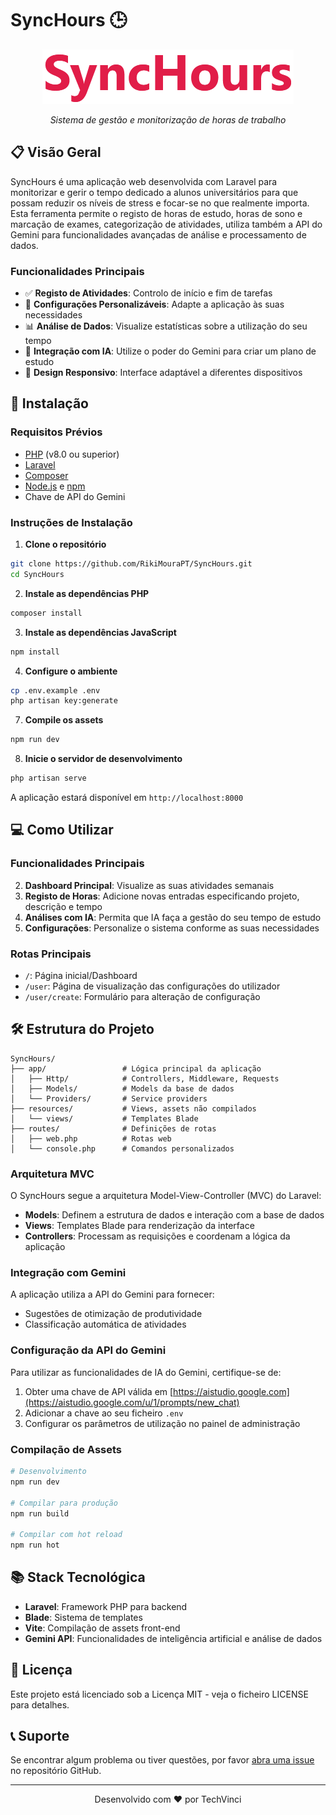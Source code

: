 # SyncHours 🕒

<div align="center">
  <img src="/public/assets/logo.png" alt="SyncHours Logo">
  <br>
  <p><i>Sistema de gestão e monitorização de horas de trabalho</i></p>
</div>

## 📋 Visão Geral

SyncHours é uma aplicação web desenvolvida com Laravel para monitorizar e gerir o tempo dedicado a alunos universitários para que possam reduzir os níveis de stress e focar-se no que realmente importa. Esta ferramenta permite o registo de horas de estudo, horas de sono e marcação de exames, categorização de atividades, utiliza também a API do Gemini para funcionalidades avançadas de análise e processamento de dados.

### Funcionalidades Principais

- ✅ **Registo de Atividades**: Controlo de início e fim de tarefas
- 🔄 **Configurações Personalizáveis**: Adapte a aplicação às suas necessidades
- 📊 **Análise de Dados**: Visualize estatísticas sobre a utilização do seu tempo
- 🤖 **Integração com IA**: Utilize o poder do Gemini para criar um plano de estudo
- 📱 **Design Responsivo**: Interface adaptável a diferentes dispositivos

## 🚀 Instalação

### Requisitos Prévios

- [PHP](https://www.php.net/) (v8.0 ou superior)
- [Laravel](https://laravel.com/docs/12.x)
- [Composer](https://getcomposer.org/)
- [Node.js](https://nodejs.org/) e [npm](https://www.npmjs.com/)
- Chave de API do Gemini

### Instruções de Instalação

1. **Clone o repositório**

```bash
git clone https://github.com/RikiMouraPT/SyncHours.git
cd SyncHours
```

2. **Instale as dependências PHP**

```bash
composer install
```

3. **Instale as dependências JavaScript**

```bash
npm install
```

4. **Configure o ambiente**

```bash
cp .env.example .env
php artisan key:generate
```

7. **Compile os assets**

```bash
npm run dev
```

8. **Inicie o servidor de desenvolvimento**

```bash
php artisan serve
```

A aplicação estará disponível em `http://localhost:8000`

## 💻 Como Utilizar

### Funcionalidades Principais

2. **Dashboard Principal**: Visualize as suas atividades semanais
3. **Registo de Horas**: Adicione novas entradas especificando projeto, descrição e tempo
5. **Análises com IA**: Permita que IA faça a gestão do seu tempo de estudo
6. **Configurações**: Personalize o sistema conforme as suas necessidades

### Rotas Principais

- `/`: Página inicial/Dashboard
- `/user`: Página de visualização das configurações do utilizador
- `/user/create`: Formulário para alteração de configuração

## 🛠️ Estrutura do Projeto

```
SyncHours/
├── app/                 # Lógica principal da aplicação
│   ├── Http/            # Controllers, Middleware, Requests
│   ├── Models/          # Models da base de dados
│   └── Providers/       # Service providers
├── resources/           # Views, assets não compilados
│   └── views/           # Templates Blade
├── routes/              # Definições de rotas
│   ├── web.php          # Rotas web
│   └── console.php      # Comandos personalizados
```

### Arquitetura MVC

O SyncHours segue a arquitetura Model-View-Controller (MVC) do Laravel:
- **Models**: Definem a estrutura de dados e interação com a base de dados
- **Views**: Templates Blade para renderização da interface
- **Controllers**: Processam as requisições e coordenam a lógica da aplicação

### Integração com Gemini

A aplicação utiliza a API do Gemini para fornecer:
- Sugestões de otimização de produtividade
- Classificação automática de atividades


### Configuração da API do Gemini

Para utilizar as funcionalidades de IA do Gemini, certifique-se de:
1. Obter uma chave de API válida em [https://aistudio.google.com](https://aistudio.google.com/u/1/prompts/new_chat)
2. Adicionar a chave ao seu ficheiro `.env`
3. Configurar os parâmetros de utilização no painel de administração

### Compilação de Assets

```bash
# Desenvolvimento
npm run dev

# Compilar para produção
npm run build

# Compilar com hot reload
npm run hot
```

## 📚 Stack Tecnológica

- **Laravel**: Framework PHP para backend
- **Blade**: Sistema de templates
- **Vite**: Compilação de assets front-end
- **Gemini API**: Funcionalidades de inteligência artificial e análise de dados

## 📄 Licença

Este projeto está licenciado sob a Licença MIT - veja o ficheiro LICENSE para detalhes.

## 📞 Suporte

Se encontrar algum problema ou tiver questões, por favor [abra uma issue](https://github.com/RikiMouraPT/SyncHours/issues) no repositório GitHub.

---

<div align="center">
  <p>Desenvolvido com ❤️ por TechVinci</p>
</div>

